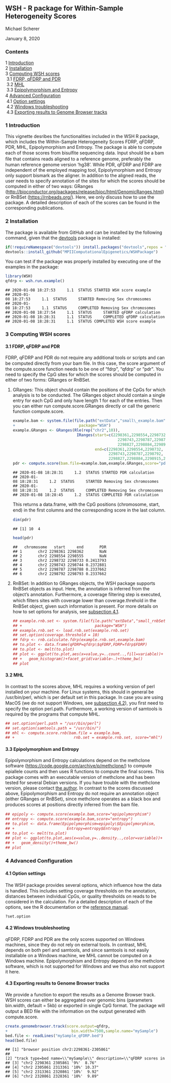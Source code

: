 WSH - R package for Within-Sample Heterogeneity Scores
------------------------------------------------------

Michael Scherer

January 8, 2020

### Contents

1 [Introduction](#x1-20001)\
2 [Installation](#x1-30002)\
3 [Computing WSH scores](#x1-40003)\
 3.1 [FDRP, qFDRP and PDR](#x1-50003.1)\
 3.2 [MHL](#x1-60003.2)\
 3.3 [Epipolymorphism and Entropy](#x1-70003.3)\
4 [Advanced Conﬁguration](#x1-80004)\
 4.1 [Option settings](#x1-90004.1)\
 4.2 [Windows troubleshooting](#x1-100004.2)\
 4.3 [Exporting results to Genome Browser tracks](#x1-110004.3)

### 1 Introduction

This vignette desribes the functionalities included in the WSH R
package, which includes the Within-Sample Heterogeneity Scores FDRP,
qFDRP, PDR, MHL, Epipolymorphism and Entropy. The package is able to
compute each of those scores from bisulﬁte sequencing data. Input should
be a bam ﬁle that contains reads aligned to a reference genome,
preferably the human reference genome version ‘hg38’. While PDR, qFDRP
and FDRP are independent of the employed mapping tool, Epipolymorphism
and Entropy only support bismark as the aligner. In addition to the
aligned reads, the user needs to specify annotation of the sites for
which the scores should be computed in either of two ways: GRanges
(<http://bioconductor.org/packages/release/bioc/html/GenomicRanges.html>)
or RnBSet (<https://rnbeads.org/>). Here, we only discuss how to use the
package. A detailed description of each of the scores can be found in
the corresponding publications.

### 2 Installation

The package is available from GitHub and can be installed by the
following command, given that the
[devtools](https://cran.r-project.org/web/packages/devtools/index.html)
package is installed:

```r
if(!requireNamespace("devtools")) install.packages("devtools",repos = "https://cloud.r-project.org/")
devtools::install_github("MPIIComputationalEpigenetics/WSHPackage")
```
You can test if the package was properly installed by executing one of
the examples in the package:

```r
library(WSH)
qfdrp <- wsh.run.example()
```

```
## 2020-01-08 18:27:53     1.1  STATUS STARTED WSH score example
## 2020-01-08 18:27:53     1.1  STATUS     STARTED Removing Sex chromosomes
## 2020-01-08 18:27:53     1.1  STATUS     COMPLETED Removing Sex chromosomes
## 2020-01-08 18:27:54     1.1  STATUS     STARTED qFDRP calculation
## 2020-01-08 18:28:31     1.1  STATUS     COMPLETED qFDRP calculation
## 2020-01-08 18:28:31     1.1  STATUS COMPLETED WSH score example
```

### 3 Computing WSH scores

#### 3.1 FDRP, qFDRP and PDR

FDRP, qFDRP and PDR do not require any additional tools or scripts and
can be computed directly from your bam ﬁle. In this case, the score
argument of the compute.score function needs to be one of “fdrp",
“qfdrp" or “pdr". You need to specify the CpG sites for which the scores
should be computed in either of two forms: GRanges or RnBSet.

1.  GRanges: This object should contain the positions of the CpGs for
    which analysis is to be conducted. The GRanges object should contain
    a single entry for each CpG and only have length 1 for each of the
    entries. Then you can either run compute.score.GRanges directly or
    call the generic function compute.score.

    ```r
    example.bam <- system.file(file.path("extData","small\_example.bam"),
    +                            package="WSH")
    example.GRanges <- GRanges(Rle(rep("chr2",10)),
                                IRanges(start=c(2298361,2298554,2298732,
                                                  2298743,2298787,2298792,
                                                  2298827,2298884,2298915,2298921),
                                        end=c(2298361,2298554,2298732,
                                              2298743,2298787,2298792,
                                              2298827,2298884,2298915,2298921)+1))
    pdr <- compute.score(bam.file=example.bam,example.GRanges,score="pdr")
    ```
    
    ```
    ## 2020-01-08 18:28:31     1.2  STATUS STARTED PDR calculation
    ## 2020-01-08 18:28:31     1.2  STATUS     STARTED Removing Sex chromosomes
    ## 2020-01-08 18:28:31     1.2  STATUS     COMPLETED Removing Sex chromosomes
    ## 2020-01-08 18:28:45     1.2  STATUS COMPLETED PDR calculation
    ```
    
    This returns a data.frame, with the CpG positions (chromosome,
    start, end) in the ﬁrst columns and the corresponding score in the
    last column.

    ```r
    dim(pdr)
    ```

    ```
    ## [1] 10  4
    ```
    ```r
    head(pdr)
    ```

    ```  
    ##   chromosome   start     end       PDR
    ## 1       chr2 2298361 2298362       NaN
    ## 2       chr2 2298554 2298555       NaN
    ## 3       chr2 2298732 2298733 0.2413793
    ## 4       chr2 2298743 2298744 0.2372881
    ## 5       chr2 2298787 2298788 0.2337662
    ## 6       chr2 2298792 2298793 0.2337662
    ```

2.  RnBSet: In addition to GRanges objects, the WSH package supports
    RnBSet objects as input. Here, the annotation is inferred from the
    object’s annotation. Furthermore, a coverage ﬁltering step is
    executed, which ﬁlters sites with coverage lower than
    coverage.threhold in the RnBSet object, given such information is
    present. For more details on how to set options for analysis, see
    [subsection 4.1](#x1-90004.1).
    
    ```r
    ## example.rnb.set <- system.file(file.path("extData","small_rnbSet.zip"),
    ## +                                package="WSH")
    ## example.rnb.set <- load.rnb.set(example.rnb.set)
    ## set.option(coverage.threshold = 10)
    ## fdrp <- rnb.calculate.fdrp(example.rnb.set,example.bam)
    ## to.plot <- data.frame(qFDRP=qfdrp\$qFDRP,FDRP=fdrp$FDRP)
    ## to.plot <- melt(to.plot)
    ## plot <- ggplot(to.plot,aes(x=value,y=..count..,fill=variable))+
    ## +   geom_histogram()+facet_grid(variable~.)+theme_bw()
    ## plot
    ```
    
#### 3.2 MHL

In contrast to the scores above, MHL requires a working version of perl
installed on your machine. For Linux systems, this should in general be
/usr/bin/perl, which is per default set in this package. In case you are
using MacOS (we do not support Windows, see
[subsection 4.2](#x1-100004.2)), you ﬁrst need to specify the option
perl.path. Furthermore, a working version of samtools is required by the
programs that compute MHL.

```r
## set.option(perl.path = "/usr/bin/perl")
## set.option(samtools.path = "/usr/bin/")
## mhl <- compute.score.rnb(bam.file = example.bam,
## +                          rnb.set = example.rnb.set, score="mhl")
```

#### 3.3 Epipolymorphism and Entropy

Epipolymorphism and Entropy calculations depend on the methclone
software (<https://code.google.com/archive/p/methclone/>) to compute
epiallele counts and then uses R functions to compute the ﬁnal scores.
This package comes with an executable version of methclone and has been
tested for several Debian versions. If you have trouble with the
methclone version, please contact [the
author](mailto:mscherer@mpi-inf.mpg.de). In contrast to the scores
discussed above, Epipolymorphism and Entropy do not require an
annotation object (either GRanges or RnBSet), since methclone operates
as a black box and produces scores at positions directly inferred from
the bam ﬁle.

``` r
## epipoly <- compute.score(example.bam,score="epipolymorphism")
## entropy <- compute.score(example.bam,score="entropy")
## to.plot <- data.frame(Epipolymorphism=epipoly\$Epipolymorphism,
## +                       Entropy=entropy$Entropy)
## to.plot <- melt(to.plot)
## plot <- ggplot(to.plot,aes(x=value,y=..density..,color=variable))+
## +   geom_density()+theme_bw()
## plot
```

### 4 Advanced Conﬁguration

#### 4.1 Option settings

The WSH package provides several options, which inﬂuence how the data is
handled. This includes setting coverage thresholds on the annotation,
distances between individual CpGs, or quality thresholds on reads to be
considered in the calculation. For a detailed description of each of the
options, see the R documentation or the [reference
manual](../man/ISH.pdf).

``` r
?set.option
```

#### 4.2 Windows troubleshooting

qFDRP, FDRP and PDR are the only scores supported on Windows machines,
since they do not rely on external tools. In contrast, MHL depends on
both perl and samtools, and since samtools is not easily installable on
a Windows machine, we MHL cannot be computed on a Windows machine.
Epipolymorphism and Entropy depend on the methclone software, which is
not supported for Windows and we thus also not support it here.

#### 4.3 Exporting results to Genome Browser tracks

We provide a function to export the results as a Genome Browser track.
WSH scores can either be aggregated over genomic bins (parameters
bin.width, default = 5kb) or exported in single CpG format. The package
will output a BED ﬁle with the information on the output generated with
compute.score.

``` r
create.genomebrowser.track(score.output=qfdrp,
+                            bin.width=7500,sample.name="mySample")
bed.file <- readLines("mySample_qFDRP.bed")
head(bed.file)
```
``` 
## [1] "browser position chr2:2298361-2305861"
## [2] "track type=bed name=\\"mySample\\" description=\\"qFDRP scores in 7500 tiles\\" useScore=1"
## [3] "chr2 2298361 2305861 '9%'  8.76"
## [4] "chr2 2305861 2313361 '10%' 10.37"
## [5] "chr2 2313361 2320861 '10%'  9.92"
## [6] "chr2 2320861 2328361 '10%'  9.89"
```
